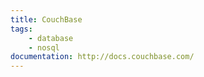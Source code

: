 ```yaml
---
title: CouchBase
tags:
    - database
    - nosql
documentation: http://docs.couchbase.com/
---
```

